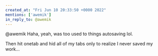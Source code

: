 ```yaml
---
created_at: "Fri Jun 10 20:33:50 +0000 2022"
mentions: ['awemik']
in_reply_to: @awemik
---
```


@awemik Haha, yeah, was too used to things autosaving lol.

Then hit onetab and hid all of my tabs only to realize I never saved my work...
